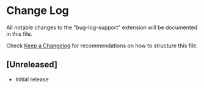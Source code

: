 # Change Log

All notable changes to the "bug-log-support" extension will be documented in this file.

Check [Keep a Changelog](http://keepachangelog.com/) for recommendations on how to structure this file.

## [Unreleased]

- Initial release